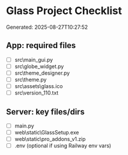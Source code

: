 ﻿# Glass Project Checklist
Generated: 2025-08-27T10:27:52

## App: required files
- [ ] src\main_gui.py
- [ ] src\globe_widget.py
- [ ] src\theme_designer.py
- [ ] src\theme.py
- [ ] src\assets\glass.ico
- [ ] src\version_110.txt

## Server: key files/dirs
- [ ] main.py
- [ ] web\static\GlassSetup.exe
- [ ] web\static\pro_addons_v1.zip
- [ ] .env (optional if using Railway env vars)
